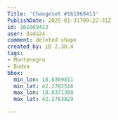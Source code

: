 ```yaml
---
Title: 'Changeset #161969413'
PublishDate: 2025-01-31T09:22:31Z
id: 161969413
user: dada24
comment: deleted shape
created_by: iD 2.30.4
tags:
- Montenegro
- Budva
bbox:
  min_lon: 18.8369811
  min_lat: 42.2782516
  max_lon: 18.8371308
  max_lat: 42.2783829

---
```

